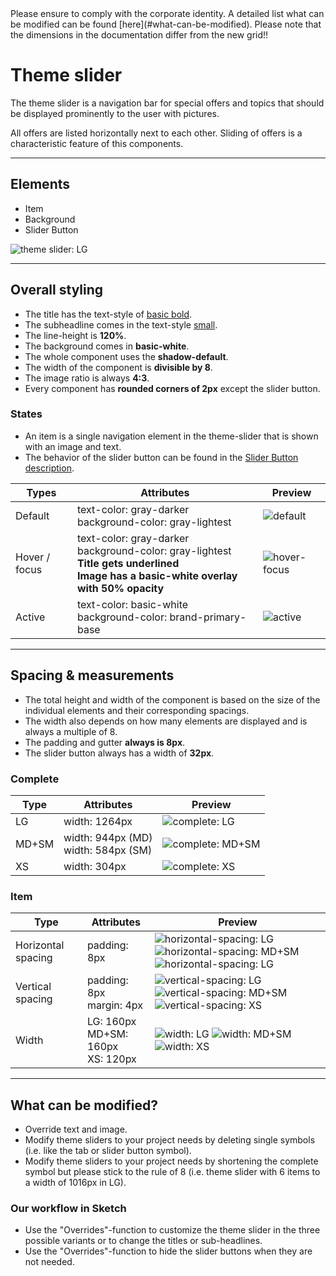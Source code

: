 <AlertInfo alertHeadline="Modifiable">
Please ensure to comply with the corporate identity. A detailed list what can be modified can be found [here](#what-can-be-modified).
</AlertInfo>

<AlertDanger alertHeadline="Important">
Please note that the dimensions in the documentation differ from the new grid!!
</AlertDanger>

# Theme slider

The theme slider is a navigation bar for special offers and topics that should be displayed prominently to the user with pictures.

All offers are listed horizontally next to each other. Sliding of offers is a characteristic feature of this components.

---

## Elements

- Item
- Background
- Slider Button

![theme slider: LG](assets/elements/LG@1x.png)

---

## Overall styling

- The title has the text-style of [basic bold](../../General/Typography/Typography.md#basic-bold).
- The subheadline comes in the text-style [small](../../General/Typography/Typography.md#small).
- The line-height is **120%**.
- The background comes in **basic-white**.
- The whole component uses the **shadow-default**.
- The width of the component is **divisible by 8**.
- The image ratio is always **4:3**.
- Every component has **rounded corners of 2px** except the slider button.

### States

- An item is a single navigation element in the theme-slider that is shown with an image and text.
- The behavior of the slider button can be found in the [Slider Button description](../Slider%20button/Slider%20button.md).

| Types | Attributes | Preview |
|---|---|---|
| Default | text-color: gray-darker<br>background-color: gray-lightest | ![default](assets/states/default@1x.png) |
| Hover / focus | text-color: gray-darker<br>background-color: gray-lightest<br>**Title gets underlined**<br>**Image has a basic-white overlay with 50% opacity** | ![hover-focus](assets/states/hover-focus@1x.png) |
| Active | text-color: basic-white<br>background-color: brand-primary-base | ![active](assets/states/active@1x.png) |

---

## Spacing & measurements

- The total height and width of the component is based on the size of the individual elements and their corresponding spacings.
- The width also depends on how many elements are displayed and is always a multiple of 8.
- The padding and gutter **always is 8px**.
- The slider button always has a width of **32px**.

### Complete

| Type | Attributes | Preview |
|---|---|---|
| LG | width: 1264px | ![complete: LG](assets/measurements/LG/complete@1x.png) |
| MD+SM | width: 944px (MD)<br>width: 584px (SM) | ![complete: MD+SM](assets/measurements/MD+SM/complete@1x.png) |
| XS | width: 304px |  ![complete: XS](assets/measurements/XS/complete@1x.png) |

### Item

| Type | Attributes | Preview |
|---|---|---|
| Horizontal spacing | padding: 8px | ![horizontal-spacing: LG](assets/measurements/LG/horizontal-spacing@1x.png) ![horizontal-spacing: MD+SM](assets/measurements/MD+SM/horizontal-spacing@1x.png) ![horizontal-spacing: LG](assets/measurements/XS/horizontal-spacing@1x.png) |
| Vertical spacing | padding: 8px<br>margin: 4px |  ![vertical-spacing: LG](assets/measurements/LG/vertical-spacing@1x.png) ![vertical-spacing: MD+SM](assets/measurements/MD+SM/vertical-spacing@1x.png) ![vertical-spacing: XS](assets/measurements/XS/vertical-spacing@1x.png) |
| Width | LG: 160px<br>MD+SM: 160px<br>XS: 120px | ![width: LG](assets/measurements/LG/width@1x.png) ![width: MD+SM](assets/measurements/MD+SM/width@1x.png) ![width: XS](assets/measurements/XS/width@1x.png)|

---

## What can be modified?

- Override text and image.
- Modify theme sliders to your project needs by deleting single symbols (i.e. like the tab or slider button symbol).
- Modify theme sliders to your project needs by shortening the complete symbol but please stick to the rule of 8 (i.e. theme slider with 6 items to a width of 1016px in LG).


### Our workflow in Sketch

- Use the "Overrides"-function to customize the theme slider in the three possible variants or to change the titles or sub-headlines.
- Use the "Overrides"-function to hide the slider buttons when they are not needed.
